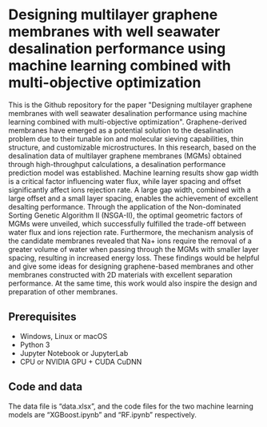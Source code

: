 # Designing multilayer graphene membranes with well seawater desalination performance using machine learning combined with multi-objective optimization
This is the Github repository for the paper "Designing multilayer graphene membranes with well seawater desalination performance using machine learning combined with multi-objective optimization". Graphene-derived membranes have emerged as a potential solution to the desalination problem due to their tunable ion and molecular sieving capabilities, thin structure, and customizable microstructures. In this research, based on the desalination data of multilayer graphene membranes (MGMs) obtained through high-throughput calculations, a desalination performance prediction model was established. Machine learning results show gap width is a critical factor influencing water flux, while layer spacing and offset significantly affect ions rejection rate. A large gap width, combined with a large offset and a small layer spacing, enables the achievement of excellent desalting performance. Through the application of the Non-dominated Sorting Genetic Algorithm II (NSGA-II), the optimal geometric factors of MGMs were unveiled, which successfully fulfilled the trade-off between water flux and ions rejection rate. Furthermore, the mechanism analysis of the candidate membranes revealed that Na+ ions require the removal of a greater volume of water when passing through the MGMs with smaller layer spacing, resulting in increased energy loss. These findings would be helpful and give some ideas for designing graphene-based membranes and other membranes constructed with 2D materials with excellent separation performance. At the same time, this work would also inspire the design and preparation of other membranes.
## Prerequisites
* Windows, Linux or macOS
* Python 3
* Jupyter Notebook or JupyterLab
* CPU or NVIDIA GPU + CUDA CuDNN
## Code and data
The data file is “data.xlsx”, and the code files for the two machine learning models are “XGBoost.ipynb” and “RF.ipynb” respectively.

